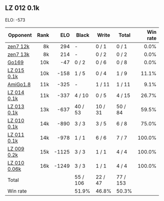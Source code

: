 ## LZ 012 0.1k ##

ELO: -573

Opponent | Rank | ELO | Black | Write | Total | Win rate
---------|-----:|----:|-------|-------|-------|-------:
[zen7 12k](zen7%2012k.md) | 8k | 294 | - | 0 / 1 | 0 / 1 | 0.0%
[zen7 13k](zen7%2013k.md) | 8k | 214 | - | 0 / 2 | 0 / 2 | 0.0%
[Go169](Go169.md) | 10k | -47 | 0 / 2 | 0 / 6 | 0 / 8 | 0.0%
[LZ 015 0.1k](LZ%20015%200.1k.md) | 10k | -158 | 1 / 5 | 0 / 4 | 1 / 9 | 11.1%
[AmiGo1.8](AmiGo1.8.md) | 11k | -325 | - | 1 / 11 | 1 / 11 | 9.1%
[LZ 014 0.1k](LZ%20014%200.1k.md) | 11k | -337 | 4 / 10 | 0 / 5 | 4 / 15 | 26.7%
[LZ 013 0.1k](LZ%20013%200.1k.md) | 13k | -637 | 40 / 53 | 10 / 31 | 50 / 84 | 59.5%
[LZ 010 0.1k](LZ%20010%200.1k.md) | 14k | -890 | 3 / 3 | 3 / 5 | 6 / 8 | 75.0%
[LZ 011 0.1k](LZ%20011%200.1k.md) | 14k | -978 | 1 / 1 | 6 / 6 | 7 / 7 | 100.0%
[LZ 009 0.2k](LZ%20009%200.2k.md) | 15k | -1125 | 3 / 3 | 1 / 1 | 4 / 4 | 100.0%
[LZ 010 0.06k](LZ%20010%200.06k.md) | 16k | -1249 | 3 / 3 | 1 / 1 | 4 / 4 | 100.0%
Total | | | 55 / 106 | 22 / 47 | 77 / 153 | 
Win rate| | | 51.9% | 46.8% | 50.3% | 
